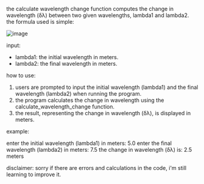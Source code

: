 the calculate wavelength change function computes the change in wavelength (δλ) between two given wavelengths, lambda1 and lambda2. the formula used is simple: 

![image](https://github.com/danielstevanusp/Calculate-Wavelength-Change/assets/157248078/aac26490-5e7e-4577-bcac-02a21cb4a633)

input:
- lambda1: the initial wavelength in meters.
- lambda2: the final wavelength in meters.

how to use:
1. users are prompted to input the initial wavelength (lambda1) and the final wavelength (lambda2) when running the program.
2. the program calculates the change in wavelength using the calculate_wavelength_change function.
3. the result, representing the change in wavelength (δλ), is displayed in meters.

example:

enter the initial wavelength (lambda1) in meters: 5.0
enter the final wavelength (lambda2) in meters: 7.5
the change in wavelength (δλ) is: 2.5 meters

disclaimer: sorry if there are errors and calculations in the code, i'm still learning to improve it.
